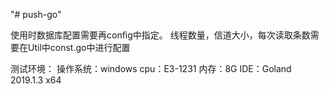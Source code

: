 "# push-go" 

使用时数据库配置需要再config中指定。
线程数量，信道大小，每次读取条数需要在Util中const.go中进行配置

测试环境：
操作系统：windows 
cpu：E3-1231 
内存：8G
IDE：Goland 2019.1.3 x64
